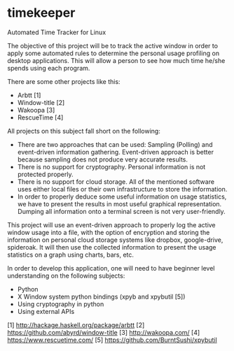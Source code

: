 timekeeper
==========

Automated Time Tracker for Linux

The objective of this project will be to track the active window in order to apply some automated rules to determine the personal usage profiling on desktop applications. This will allow a person to see how much time he/she spends using each program.

There are some other projects like this:
* Arbtt [1]
* Window-title [2]
* Wakoopa [3]
* RescueTime [4]

All projects on this subject fall short on the following:
* There are two approaches that can be used: Sampling (Polling) and event-driven information gathering. Event-driven approach is better because sampling does not produce very accurate results.
* There is no support for cryptography. Personal information is not protected properly.
* There is no support for cloud storage. All of the mentioned software uses either local files or their own infrastructure to store the information.
* In order to properly deduce some useful information on usage statistics, we have to present the results in most useful graphical representation. Dumping all information onto a terminal screen is not very user-friendly.

This project will use an event-driven approach to properly log the active window usage into a file, with the option of encryption and storing the information on personal cloud storage systems like dropbox, google-drive, spideroak. It will then use the collected information to present the usage statistics on a graph using charts, bars, etc.

In order to develop this application, one will need to have beginner level understanding on the following subjects:
* Python
* X Window system python bindings (xpyb and xpybutil [5])
* Using cryptography in python
* Using external APIs

[1] http://hackage.haskell.org/package/arbtt
[2] https://github.com/abyrd/window-title
[3] http://wakoopa.com/
[4] https://www.rescuetime.com/
[5] https://github.com/BurntSushi/xpybutil
